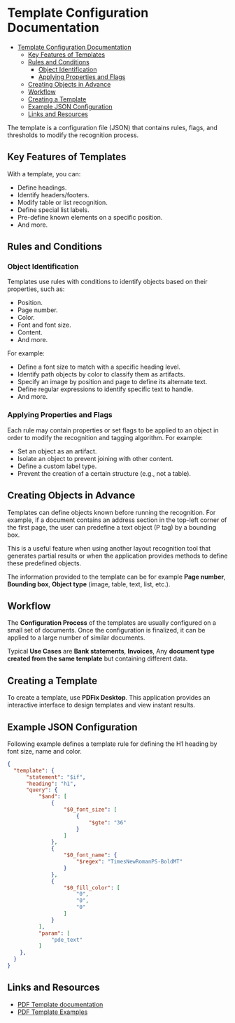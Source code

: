 # Template Configuration Documentation

- [Template Configuration Documentation](#template-configuration-documentation)
  - [Key Features of Templates](#key-features-of-templates)
  - [Rules and Conditions](#rules-and-conditions)
    - [Object Identification](#object-identification)
    - [Applying Properties and Flags](#applying-properties-and-flags)
  - [Creating Objects in Advance](#creating-objects-in-advance)
  - [Workflow](#workflow)
  - [Creating a Template](#creating-a-template)
  - [Example JSON Configuration](#example-json-configuration)
  - [Links and Resources](#links-and-resources)

The template is a configuration file (JSON) that contains rules, flags, and thresholds to modify the recognition process.

## Key Features of Templates

With a template, you can:

- Define headings.
- Identify headers/footers.
- Modify table or list recognition.
- Define special list labels.
- Pre-define known elements on a specific position.
- And more.

## Rules and Conditions

### Object Identification

Templates use rules with conditions to identify objects based on their properties, such as:

- Position.
- Page number.
- Color.
- Font and font size.
- Content.
- And more.

For example:

- Define a font size to match with a specific heading level.
- Identify path objects by color to classify them as artifacts.
- Specify an image by position and page to define its alternate text.
- Define regular expressions to identify specific text to handle.
- And more.

### Applying Properties and Flags

Each rule may contain properties or set flags to be applied to an object in order to modify the recognition and tagging algorithm. For example:

- Set an object as an artifact.
- Isolate an object to prevent joining with other content.
- Define a custom label type.
- Prevent the creation of a certain structure (e.g., not a table).

## Creating Objects in Advance

Templates can define objects known before running the recognition. For example, if a document contains an address section in the top-left corner of the first page, the user can predefine a text object (P tag) by a bounding box.

This is a useful feature when using another layout recognition tool that generates partial results or when the application provides methods to define these predefined objects.

The information provided to the template can be for example **Page number**, **Bounding box**, **Object type** (image, table, text, list, etc.).

## Workflow

The **Configuration Process** of the templates are usually configured on a small set of documents. Once the configuration is finalized, it can be applied to a large number of similar documents.

Typical **Use Cases** are **Bank statements**, **Invoices**, Any **document type created from the same template** but containing different data.

## Creating a Template

To create a template, use **PDFix Desktop**. This application provides an interactive interface to design templates and view instant results.

## Example JSON Configuration

Following example defines a template rule for defining the H1 heading by font size, name and color.

```json
{
  "template": {
      "statement": "$if",
      "heading": "h1",
      "query": {
          "$and": [
              {
                  "$0_font_size": [
                      {
                          "$gte": "36"
                      }
                  ]
              },
              {
                  "$0_font_name": {
                      "$regex": "TimesNewRomanPS-BoldMT"
                  }
              },
              {
                  "$0_fill_color": [
                      "0",
                      "0",
                      "0"
                  ]
              }
          ],
          "param": [
              "pde_text"
          ]
    },
  }
}
```

## Links and Resources

- [PDF Template documentation](https://github.com/pdfix/pdfix_sdk_builds/blob/main/pdf_template.md)
- [PDF Template Examples](template-examples.md)